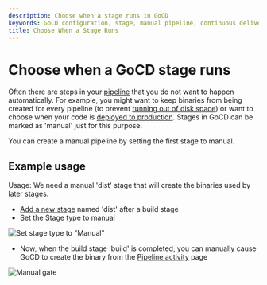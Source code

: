 ```yaml
---
description: Choose when a stage runs in GoCD
keywords: GoCD configuration, stage, manual pipeline, continuous delivery pipeline, GoCD stages
title: Choose When a Stage Runs
---
```


# Choose when a GoCD stage runs

Often there are steps in your [pipeline](../../introduction/concepts_in_go.html) that you do not want to happen automatically. For example, you might want to keep binaries from being created for every pipeline (to prevent [running out of disk space](../../faq/admin_out_of_disk_space.html)) or want to choose when your code is [deployed to production](../../faq/rm_deploy_to_environment.html). Stages in GoCD can be marked as 'manual' just for this purpose.

You can create a manual pipeline by setting the first stage to manual.

## Example usage

Usage: We need a manual 'dist' stage that will create the binaries used by later stages.

-   [Add a new stage](admin_add_stage.html) named 'dist' after a build stage
-   Set the Stage type to manual

![Set stage type to "Manual"](images/1_add_approval_tag.png)

-   Now, when the build stage 'build' is completed, you can manually cause GoCD to create the binary from the [Pipeline activity](../navigation/pipeline_activity_page.html) page

![Manual gate](images/2_click_manual.png)
